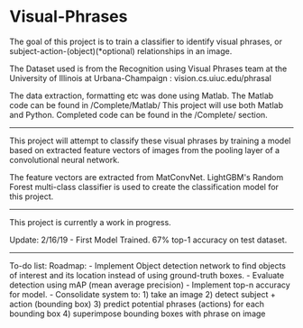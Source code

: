 # Visual-Phrases

The goal of this project is to train a classifier to identify visual phrases, or subject-action-(object)(*optional) relationships in an image.

The Dataset used is from the Recognition using Visual Phrases team at the University of Illinois at Urbana-Champaign : vision.cs.uiuc.edu/phrasal

The data extraction, formatting etc was done using Matlab. The Matlab code can be found in /Complete/Matlab/
This project will use both Matlab and Python. Completed code can be found in the /Complete/ section.  

___
This project will attempt to classify these visual phrases by training a model based 
on extracted feature vectors of images from the pooling layer of a convolutional neural network.

The feature vectors are extracted from MatConvNet.
LightGBM's Random Forest multi-class classifier is used to create the classification model for this project.
___
This project is currently a work in progress.

Update: 2/16/19 - First Model Trained. 67% top-1 accuracy on test dataset.

___

To-do list: 
	Roadmap:
	- Implement Object detection network to find objects of interest and its location instead of using ground-truth boxes.
	- Evaluate detection using mAP (mean average precision) 
	- Implement top-n accuracy for model. 
	- Consolidate system to:
		1) take an image
		2) detect subject + action (bounding box) 
		3) predict potential phrases (actions) for each bounding box
		4) superimpose bounding boxes with phrase on image

